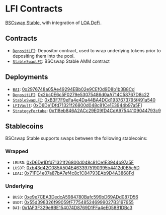 # LFI Contracts

[BSCswap Stable](https://stable.bscswap.com), with integration of [LOA DeFi](https://loaprotocol.io/).

## Contracts

* [`DepositLFI`](DepositLFI.sol): Depositor contract, used to wrap underlying tokens prior to depositing them into the pool.
* [`StableSwapLFI`](StableSwapLFI.sol): BSCswap Stable AMM contract

## Deployments

* [`BAI`](BAI.sol): [0x2976748a05Ae49294EBb02e9CEf0d9D8b1b3B8Cd](https://bscscan.com/address/0x2976748a05Ae49294EBb02e9CEf0d9D8b1b3B8Cd)
* [`DepositLFI`](DepositLFI.sol): [0x2bc0E6c5F0279e53075486d0aA714C58767D8c22](https://bscscan.com/address/0x2bc0E6c5F0279e53075486d0aA714C58767D8c22)
* [`StableSwapLFI`](StableSwapLFI.sol): [0xB3F7F9eFa4e4Da44BA4DCd1937673795f491a540](https://bscscan.com/address/0xB3F7F9eFa4e4Da44BA4DCd1937673795f491a540)
* [`LFIVault`](LFIVault.sol): [0xD6De1Dfd71321f26800d048c81Ce1E3944b97a5F](https://bscscan.com/address/0xD6De1Dfd71321f26800d048c81Ce1E3944b97a5F)]
* [`StrategyFortube`](StrategyFortube.sol): [0x118eb846A2ACc29E09fD4CdA97544109044793c9](https://bscscan.com/address/0x118eb846A2ACc29E09fD4CdA97544109044793c9)

## Stablecoins

BSCswap Stable supports swaps between the following stablecoins:

### Wrapped

* `LBUSD`: [0xD6De1Dfd71321f26800d048c81Ce1E3944b97a5F](https://bscscan.com/address/0xD6De1Dfd71321f26800d048c81Ce1E3944b97a5F)
* `LUSDT`: [0xb43d42C085A504E4633975190395b4412d0B5c5D](https://bscscan.com/address/0xb43d42C085A504E4633975190395b4412d0B5c5D)
* `LDAI`: [0x71FE4e07a87bA7ef4c8c1C84793EAb9D4A3868Fd](https://bscscan.com/address/0x71FE4e07a87bA7ef4c8c1C84793EAb9D4A3868Fd)

### Underlying

* `BUSD`: [0xe9e7CEA3DedcA5984780Bafc599bD69ADd087D56](https://bscscan.com/token/0xe9e7CEA3DedcA5984780Bafc599bD69ADd087D56)
* `USDT`: [0x55d398326f99059fF775485246999027B3197955](https://bscscan.com/token/0x55d398326f99059fF775485246999027B3197955)
* `DAI`: [0x1AF3F329e8BE154074D8769D1FFa4eE058B1DBc3](https://bscscan.com/address/0x1AF3F329e8BE154074D8769D1FFa4eE058B1DBc3)
